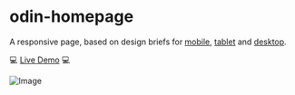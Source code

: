 # odin-homepage
A responsive page, based on design briefs for [mobile](https://github.com/perugi/odin-homepage/blob/main/doc/portfolio%20mobile.png?raw=true), [tablet](https://github.com/perugi/odin-homepage/blob/main/doc/portfolio%20tablet.png?raw=true) and [desktop](https://github.com/perugi/odin-homepage/blob/main/doc/portfolio.png?raw=true).

💻 [Live Demo](https://perugi.github.io/odin-homepage/) 💻

![Image](https://github.com/user-attachments/assets/0fecec81-c339-4b79-ade9-e9678fccea84)
